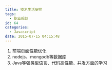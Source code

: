 ```yaml
---
title: 技术生活安排
tags:
  - 职业规划
id: 64
categories:
  - Javascript
date: 2015-07-15 04:15:48
---
```


1.  前端页面性能优化
2.  nodejs、mongodb等数据库
3.  Java等强类型语言、代码高性能、并发方面的学习